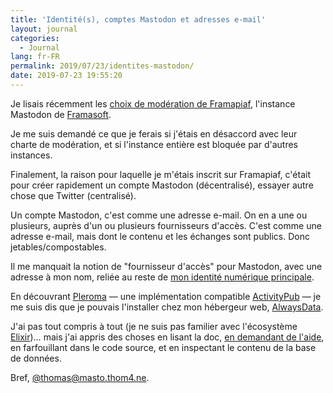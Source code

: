 ```yaml
---
title: 'Identité(s), comptes Mastodon et adresses e-mail'
layout: journal
categories:
  - Journal
lang: fr-FR
permalink: 2019/07/23/identites-mastodon/
date: 2019-07-23 19:55:20
---
```


Je lisais récemment les [choix de modération de Framapiaf](https://framacolibri.org/t/declaration-concernant-framapiaf-sa-moderation-et-nos-choix-de-federation/5407), l'instance Mastodon de [Framasoft](https://framasoft.org).

Je me suis demandé ce que je ferais si j'étais en désaccord avec leur charte de modération, et si l'instance entière est bloquée par d'autres instances.

Finalement, la raison pour laquelle je m'étais inscrit sur Framapiaf, c'était pour créer rapidement un compte Mastodon (décentralisé), essayer autre chose que Twitter (centralisé).

Un compte Mastodon, c'est comme une adresse e-mail. On en a une ou plusieurs, auprès d'un ou plusieurs fournisseurs d'accès.
C'est comme une adresse e-mail, mais dont le contenu et les échanges sont publics. Donc jetables/compostables.

Il me manquait la notion de "fournisseur d'accès" pour Mastodon, avec une adresse à mon nom, reliée au reste de [mon identité numérique principale](https://thom4.net).

En découvrant [Pleroma](https://pleroma.social/) — une implémentation compatible [ActivityPub](https://activitypub.rocks/) — je me suis dis que je pouvais l'installer chez mon hébergeur web, [AlwaysData](https://www.alwaysdata.com).

J'ai pas tout compris à tout (je ne suis pas familier avec l'écosystème [Elixir](https://elixir-lang.org))… mais j'ai appris des choses en lisant la doc, [en demandant de l'aide](https://forum.alwaysdata.com/viewtopic.php?pid=21050), en farfouillant dans le code source, et en inspectant le contenu de la base de données.

Bref, [@thomas@masto.thom4.ne](https://masto.thom4.ne/thomas).
